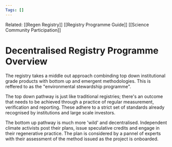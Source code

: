 ```yaml
---
Tags: []
---
```

Related: [[Regen Registry]] [[Registry Programme Guide]] [[Science Community Participation]]
# Decentralised Registry Programme Overview

The registry takes a middle out approach combinding top down institutional grade products with bottom up and emergent methodologies. This is reffered to as the "environmental stewardship programme". 

The top down pathway is just like traditional registries; there's an outcome that needs to be achieved through a practice of regular measurement, verification and reporting. These adhere to a strict set of standards already recognised by institutions and large scale investors. 

The bottom up pathway is much more 'wild' and decentralised. Independent climate activists post their plans, issue speculative credits and engage in their regenerative practice. The plan is considered by a pannel of experts with their assessment of the method issued as the project is onboarded. 
